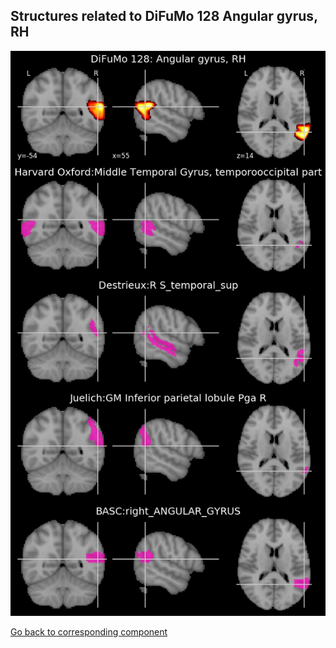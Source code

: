 


## Structures related to DiFuMo 128 Angular gyrus, RH

![128](128.jpg "Structures related to DiFuMo 128 Angular gyrus, RH")

[Go back to corresponding component](https://parietal-inria.github.io/DiFuMo/128/html/128.html)